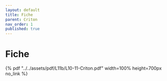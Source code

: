 ```yaml
---
layout: default
title: Fiche
parent: Criton
nav_order: 1
published: true
---
```


# Fiche

{% pdf "../../assets/pdf/L11b/L10-11-Criton.pdf" width=100% height=700px no_link %} 




